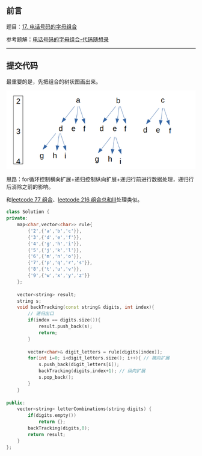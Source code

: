 ## 前言

题目：[17. 电话号码的字母组合](https://leetcode-cn.com/problems/letter-combinations-of-a-phone-number/)

参考题解：[电话号码的字母组合-代码随想录](https://github.com/youngyangyang04/leetcode-master/blob/master/problems/0017.%E7%94%B5%E8%AF%9D%E5%8F%B7%E7%A0%81%E7%9A%84%E5%AD%97%E6%AF%8D%E7%BB%84%E5%90%88.md)

---

## 提交代码

最重要的是，先把组合的树状图画出来。

![image-20210924201904829](17_电话号码的字母组合.assets/image-20210924201904829.png) 

思路：for循环控制横向扩展+递归控制纵向扩展+递归行前进行数据处理，递归行后消除之前的影响。

和[leetcode 77 组合](https://blog.csdn.net/sinat_38816924/article/details/120442835)、[leetcode 216 组合总和III](https://blog.csdn.net/sinat_38816924/article/details/120461210)处理类似。

```c++
class Solution {
private:
    map<char,vector<char>> rule{
        {'2',{'a','b','c'}},
        {'3',{'d','e','f'}},
        {'4',{'g','h','i'}},
        {'5',{'j','k','l'}},
        {'6',{'m','n','o'}},
        {'7',{'p','q','r','s'}},
        {'8',{'t','u','v'}},
        {'9',{'w','x','y','z'}}
    };

    vector<string> result;
    string s;
    void backTracking(const string& digits, int index){
        // 递归出口
        if(index == digits.size()){
            result.push_back(s);
            return;
        }

        vector<char>& digit_letters = rule[digits[index]];
        for(int i=0; i<digit_letters.size(); i++){ // 横向扩展
            s.push_back(digit_letters[i]);
            backTracking(digits,index+1); // 纵向扩展
            s.pop_back();
        }
    }

public:
    vector<string> letterCombinations(string digits) {
        if(digits.empty())
            return {};
        backTracking(digits,0);
        return result;
    }
};
```

